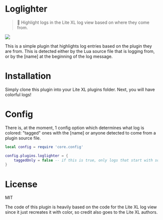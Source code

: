 # Loglighter
> 🚦 Highlight logs in the Lite XL log view based on where they come from.

![](https://safe.kashima.moe/peed15rvdj7p.png)

This is a simple plugin that highlights log entries based on the plugin
they are from. This is detected either by the Lua source file that
is logging from, or by the \[name] at the beginning of the log message.

# Installation
Simply clone this plugin into your Lite XL plugins folder.
Next, you will have colorful logs!

# Config
There is, at the moment, 1 config option which determines what log
is colored: "tagged" ones with the [name] or anyone detected to come
from a plugin source file.

```lua
local config = require 'core.config'

config.plugins.loglighter = {
	taggedOnly = false -- if this is true, only logs that start with something like [name] will be colored
}
```

# License
MIT

The code of this plugin is heavily based on the code for the Lite XL log view since
it just recreates it with color, so credit also goes to the Lite XL authors.
